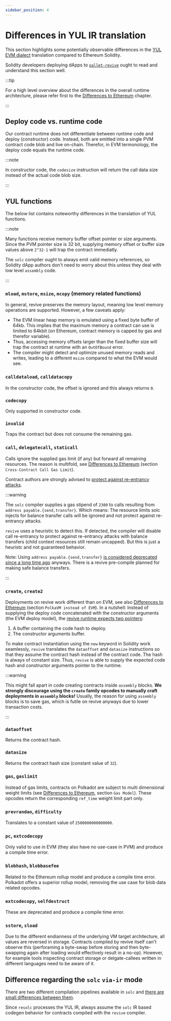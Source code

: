 ```yaml
---
sidebar_position: 4
---
```


# Differences in YUL IR translation
This section highlights some potentially observable differences in the [YUL EVM dialect](https://docs.soliditylang.org/en/latest/yul.html#evm-dialect) translation compared to Ethereum Solidity.

Solidity developers deploying dApps to [`pallet-revive`](https://github.com/paritytech/polkadot-sdk/tree/master/substrate/frame/revive) ought to read and understand this section well.

:::tip

For a high level overview about the differences in the overall runtime architecture, please refer first to the [Differences to Ethereum](../differences_to_eth.md) chapter.

:::

## Deploy code vs. runtime code
Our contract runtime does not differentiate between runtime code and deploy (constructor) code.
Instead, both are emitted into a single PVM contract code blob and live on-chain.
Therefor, in EVM termonology, the deploy code equals the runtime code.

:::note

In constructor code, the `codesize` instruction will return the call data size instead of the actual code blob size.

:::

## YUL functions
The below list contains noteworthy differences in the translation of YUL functions.

:::note

Many functions receive memory buffer offset pointer or size arguments. Since the PVM pointer size is 32 bit, supplying memory offset or buffer size values above `2^32-1` will trap the contract immediatly.

The `solc` compiler ought to always emit valid memory references, so Solidity dApp authors don't need to worry about this unless they deal with low level `assembly` code.

:::

### `mload`, `mstore`, `msize`, `mcopy` (memory related functions) 
In general, revive preserves the memory layout, meaning low level memory operations are supported. However, a few caveats apply:
- The EVM linear heap memory is emulated using a fixed byte buffer of 64kb. This implies that the maximum memory a contract can use is limited to 64kbit (on Ethereum, contract memory is capped by gas and therefor variable).
- Thus, accessing memory offsets larger than the fixed buffer size will trap the contract at runtime with an `OutOfBound` error.
- The compiler might detect and optimize unused memory reads and writes, leading to a different `msize` compared to what the EVM would see. 

### `calldataload`, `calldatacopy`
In the constructor code, the offset is ignored and this always returns `0`.

### `codecopy`
Only supported in constructor code.

### `invalid`
Traps the contract but does not consume the remaining gas.

### `call`, `delegatecall`, `staticall`
Calls ignore the supplied gas limit (if any) but forward all remaining resources.
The reason is multifold, see [Differences to Ethereum](../differences_to_eth.md) (section `Cross-Contract Call Gas Limit`).

Contract authors are strongly advised to [protect against re-entrancy attacks](https://docs.soliditylang.org/en/latest/security-considerations.html#reentrancy).

:::warning

The `solc` compiler supplies a gas stipend of `2300` to calls resulting from `address payable.{send,transfer}`. Which means: The resource limits solc injects for balance transfer calls will be ignored and not protect against re-entrancy attacks.

`revive` uses a heuristic to detect this. If detected, the compiler will disable call re-entrancy to protect against re-entrancy attacks with balance transfers (child context resources still remain uncapped). But this is just a heuristc and not guaranteed behavior.

Note: Using `address payable.{send,transfer}` [is considered deprecated since a long time ago](https://diligence.consensys.io/blog/2019/09/stop-using-soliditys-transfer-now/) anyways. There is a revive pre-compile planned for making safe balance transfers.

:::

### `create`, `create2`
Deployments on revive work different than on EVM, see also [Differences to Ethereum](../differences_to_eth.md) (section `PolkaVM instead of EVM`). In a nutshell: Instead of supplying the deploy code concatenated with the constructor arguments (the EVM deploy model), the [revive runtime expects two pointers](https://docs.rs/pallet-revive/latest/pallet_revive/trait.SyscallDoc.html#tymethod.instantiate):
1. A buffer containing the code hash to deploy.
2. The constructor arguments buffer.

To make contract instantiation using the `new` keyword in Solidity work seamlessly,
`revive` translates the `dataoffset` and `datasize` instructions so that they assume the contract hash instead of the contract code.
The hash is always of constant size.
Thus, `revive` is able to supply the expected code hash and constructor arguments pointer to the runtime. 

:::warning

This might fall apart in code creating contracts inside `assembly` blocks. **We strongly discourage using the `create` family opcodes to manually craft deployments in `assembly` blocks!** Usually, the reason for using `assembly` blocks is to save gas, which is futile on revive anyways due to lower transaction costs.

:::

### `dataoffset`
Returns the contract hash.

### `datasize`
Returns the contract hash size (constant value of `32`).

### `gas`, `gaslimit`
Instead of gas limits, contracts on Polkadot are subject to multi dimensional weight limits (see [Differences to Ethereum](../differences_to_eth.md), section `Gas Model`). These opcodes return the corresponding `ref_time` weight limit part only.

### `prevrandao`, `difficulty`
Translates to a constant value of `2500000000000000`.

### `pc`, `extcodecopy`
Only valid to use in EVM (they also have no use-case in PVM) and produce a compile time error.

### `blobhash`, `blobbasefee`
Related to the Ethereum rollup model and produce a compile time error. Polkadot offers a superior rollup model, removing the use case for blob data related opcodes.

### `extcodecopy`, `selfdestruct`
These are deprecated and produce a compile time error.

### `sstore`, `sload`
Due to the different endianness of the underlying VM target architecture, all values are reversed in storage.
Contracts compiled by revive itself can't observe this (perforaming a byte-swap before storing and then byte-swapping again after loading would effectively result in a no-op).
However, for example tools inspecting contract storage or delgate-callees written in different languages need to be aware of it.

## Difference regarding the `solc` `via-ir` mode
There are two different compilation pipelines available in `solc` and [there are small differences between them](https://docs.soliditylang.org/en/latest/ir-breaking-changes.html).

Since `resolc` processes the YUL IR, always assume the `solc` IR based codegen behavior for contracts compiled with the `revive` compiler.

